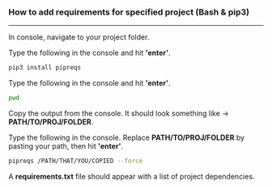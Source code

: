 ### How to add requirements for specified project (Bash & pip3)
___

In console, navigate to your project folder.

Type the following in the console and hit **'enter'**.
```bash
pip3 install pipreqs
```

Type the following in the console and hit **'enter'**.
```bash
pwd
```
Copy the output from the console. It should look something like &rarr; **PATH/TO/PROJ/FOLDER**.
&nbsp;

Type the following in the console. Replace **PATH/TO/PROJ/FOLDER** by pasting your path, then hit **'enter'**.

```bash
pipreqs /PATH/THAT/YOU/COPIED --force
```

A **requirements.txt** file should appear with a list of project dependencies.
